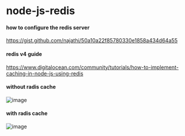 # node-js-redis

#### how to configure the redis server
https://gist.github.com/najathi/50a10a22f85780330e1858a434d64a55

#### redis v4 guide
https://www.digitalocean.com/community/tutorials/how-to-implement-caching-in-node-js-using-redis

#### without radis cache
![image](https://user-images.githubusercontent.com/35753879/190062312-91613138-256d-4fd1-9ad9-1ff624c10b23.png)

#### with radis cache
![image](https://user-images.githubusercontent.com/35753879/190062412-72058ec4-8680-4c6f-bc9d-77c93477f5cb.png)

